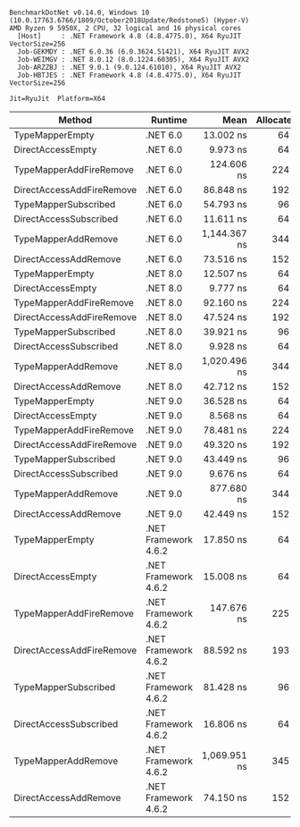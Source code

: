 ```

BenchmarkDotNet v0.14.0, Windows 10 (10.0.17763.6766/1809/October2018Update/Redstone5) (Hyper-V)
AMD Ryzen 9 5950X, 2 CPU, 32 logical and 16 physical cores
  [Host]     : .NET Framework 4.8 (4.8.4775.0), X64 RyuJIT VectorSize=256
  Job-GEKMDY : .NET 6.0.36 (6.0.3624.51421), X64 RyuJIT AVX2
  Job-WEIMGV : .NET 8.0.12 (8.0.1224.60305), X64 RyuJIT AVX2
  Job-ARZZBJ : .NET 9.0.1 (9.0.124.61010), X64 RyuJIT AVX2
  Job-HBTJES : .NET Framework 4.8 (4.8.4775.0), X64 RyuJIT VectorSize=256

Jit=RyuJit  Platform=X64  

```
| Method                    | Runtime              | Mean         | Allocated |
|-------------------------- |--------------------- |-------------:|----------:|
| TypeMapperEmpty           | .NET 6.0             |    13.002 ns |      64 B |
| DirectAccessEmpty         | .NET 6.0             |     9.973 ns |      64 B |
| TypeMapperAddFireRemove   | .NET 6.0             |   124.606 ns |     224 B |
| DirectAccessAddFireRemove | .NET 6.0             |    86.848 ns |     192 B |
| TypeMapperSubscribed      | .NET 6.0             |    54.793 ns |      96 B |
| DirectAccessSubscribed    | .NET 6.0             |    11.611 ns |      64 B |
| TypeMapperAddRemove       | .NET 6.0             | 1,144.367 ns |     344 B |
| DirectAccessAddRemove     | .NET 6.0             |    73.516 ns |     152 B |
| TypeMapperEmpty           | .NET 8.0             |    12.507 ns |      64 B |
| DirectAccessEmpty         | .NET 8.0             |     9.777 ns |      64 B |
| TypeMapperAddFireRemove   | .NET 8.0             |    92.160 ns |     224 B |
| DirectAccessAddFireRemove | .NET 8.0             |    47.524 ns |     192 B |
| TypeMapperSubscribed      | .NET 8.0             |    39.921 ns |      96 B |
| DirectAccessSubscribed    | .NET 8.0             |     9.928 ns |      64 B |
| TypeMapperAddRemove       | .NET 8.0             | 1,020.496 ns |     344 B |
| DirectAccessAddRemove     | .NET 8.0             |    42.712 ns |     152 B |
| TypeMapperEmpty           | .NET 9.0             |    36.528 ns |      64 B |
| DirectAccessEmpty         | .NET 9.0             |     8.568 ns |      64 B |
| TypeMapperAddFireRemove   | .NET 9.0             |    78.481 ns |     224 B |
| DirectAccessAddFireRemove | .NET 9.0             |    49.320 ns |     192 B |
| TypeMapperSubscribed      | .NET 9.0             |    43.449 ns |      96 B |
| DirectAccessSubscribed    | .NET 9.0             |     9.676 ns |      64 B |
| TypeMapperAddRemove       | .NET 9.0             |   877.680 ns |     344 B |
| DirectAccessAddRemove     | .NET 9.0             |    42.449 ns |     152 B |
| TypeMapperEmpty           | .NET Framework 4.6.2 |    17.850 ns |      64 B |
| DirectAccessEmpty         | .NET Framework 4.6.2 |    15.008 ns |      64 B |
| TypeMapperAddFireRemove   | .NET Framework 4.6.2 |   147.676 ns |     225 B |
| DirectAccessAddFireRemove | .NET Framework 4.6.2 |    88.592 ns |     193 B |
| TypeMapperSubscribed      | .NET Framework 4.6.2 |    81.428 ns |      96 B |
| DirectAccessSubscribed    | .NET Framework 4.6.2 |    16.806 ns |      64 B |
| TypeMapperAddRemove       | .NET Framework 4.6.2 | 1,069.951 ns |     345 B |
| DirectAccessAddRemove     | .NET Framework 4.6.2 |    74.150 ns |     152 B |
